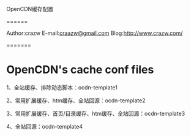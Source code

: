 OpenCDN缓存配置

======

Author:crazw
E-mail:craazw@gmail.com
Blog:http://www.crazw.com/

=======

OpenCDN's cache conf files
=======
1、全站缓存、排除动态脚本：ocdn-template1

2、常用扩展缓存、htm缓存、全站回源：ocdn-template2

3、常用扩展缓存、首页/目录缓存、htm缓存、全站回源：ocdn-template3

4、全站回源：ocdn-template4
